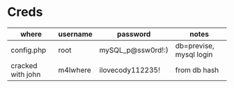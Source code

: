 # Creds
| where | username | password | notes |
| --- | --- | --- | --- |
| config.php | root | mySQL_p@ssw0rd!:) | db=previse, mysql login |
| cracked with john | m4lwhere | ilovecody112235! | from db hash |